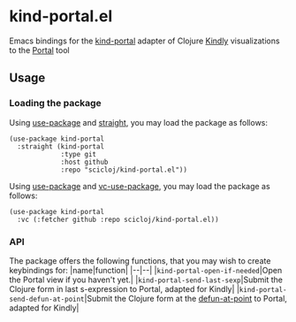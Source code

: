 # kind-portal.el

Emacs bindings for the [kind-portal](https://github.com/scicloj/kind-portal) adapter of Clojure [Kindly](https://scicloj.github.io/kindly/) visualizations to the [Portal](https://github.com/djblue/portal) tool

## Usage

### Loading the package

Using [use-package](https://github.com/jwiegley/use-package) and [straight](https://github.com/radian-software/straight.el), you may load the package as follows:

```elisp
(use-package kind-portal
  :straight (kind-portal
             :type git
             :host github
             :repo "scicloj/kind-portal.el"))
```

Using [use-package](https://github.com/jwiegley/use-package) and [vc-use-package](https://github.com/slotThe/vc-use-package), you may load the package as follows:

```elisp
(use-package kind-portal
  :vc (:fetcher github :repo scicloj/kind-portal.el))
```


### API

The package offers the following functions, that you may wish to create keybindings for:
|name|function|
|--|--|
|`kind-portal-open-if-needed`|Open the Portal view if you haven't yet.|
|`kind-portal-send-last-sexp`|Submit the Clojure form in last s-expression to Portal, adapted for Kindly|
|`kind-portal-send-defun-at-point`|Submit the Clojure form at the [defun-at-point](https://www.emacswiki.org/emacs/ThingAtPoint) to Portal, adapted for Kindly|
